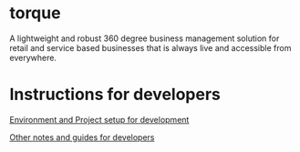 # torque
A lightweight and robust 360 degree business management solution for retail and service based businesses that is always live and accessible from everywhere.

# Instructions for developers

[Environment and Project setup for development](meta/dev-notes/dev-setup.md)

[Other notes and guides for developers](meta/dev-notes/)



